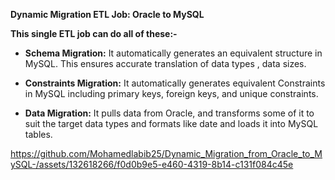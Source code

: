 **Dynamic Migration ETL Job: Oracle to MySQL**


**This single ETL job can do all of these:-**

- **Schema Migration:** It  automatically generates an equivalent structure in MySQL. This ensures accurate translation of data types , data sizes.

- **Constraints Migration:** It  automatically generates  equivalent Constraints in MySQL  including primary keys, foreign keys, and unique constraints.
  
- **Data Migration:** It  pulls data from Oracle, and transforms some of it to suit the target data types and formats like date and loads it into MySQL tables.






https://github.com/Mohamedlabib25/Dynamic_Migration_from_Oracle_to_MySQL-/assets/132618266/f0d0b9e5-e460-4319-8b14-c131f084c45e


